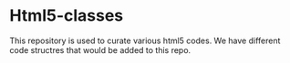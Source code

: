 # Html5-classes
This repository is used to curate various html5 codes.
We have different code structres that would be added to this repo.
